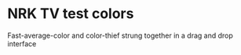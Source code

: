 # NRK TV test colors

Fast-average-color and color-thief strung together in a drag and drop interface
